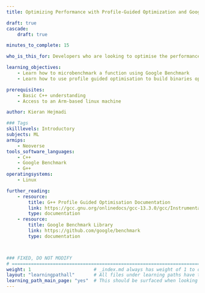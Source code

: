 ```yaml
---
title: Optimizing Performance with Profile-Guided Optimization and Google Benchmark

draft: true
cascade:
    draft: true

minutes_to_complete: 15

who_is_this_for: Developers who are looking to optimise the performance of a program using the characteristics observed at runtime.

learning_objectives: 
    - Learn how to microbenchmark a function using Google Benchmark
    - Learn how to use profile guided optimisation to build binaries optimised for real-world workloads

prerequisites:
    - Basic C++ understanding
    - Access to an Arm-based linux machine

author: Kieran Hejmadi

### Tags
skilllevels: Introductory
subjects: ML
armips:
    - Neoverse
tools_software_languages:
    - C++
    - Google Benchmark
    - G++
operatingsystems:
    - Linux

further_reading:
    - resource:
        title: G++ Profile Guided Optimisation Documentation 
        link: https://gcc.gnu.org/onlinedocs/gcc-13.3.0/gcc/Instrumentation-Options.html
        type: documentation
    - resource:
        title: Google Benchmark Library 
        link: https://github.com/google/benchmark
        type: documentation



### FIXED, DO NOT MODIFY
# ================================================================================
weight: 1                       # _index.md always has weight of 1 to order correctly
layout: "learningpathall"       # All files under learning paths have this same wrapper
learning_path_main_page: "yes"  # This should be surfaced when looking for related content. Only set for _index.md of learning path content.
---
```

